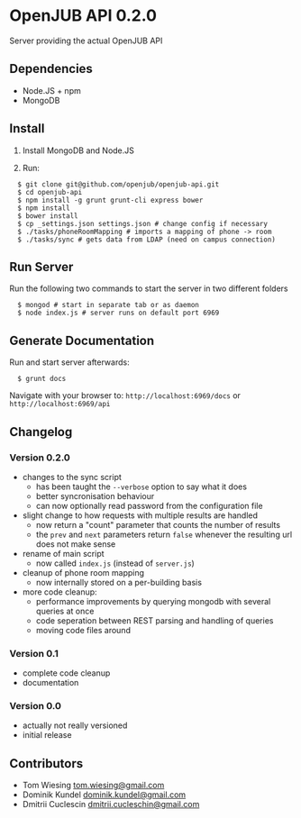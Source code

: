 # OpenJUB API 0.2.0

Server providing the actual OpenJUB API

## Dependencies
- Node.JS + npm
- MongoDB

## Install

1. Install MongoDB and Node.JS

2. Run:

```
  $ git clone git@github.com/openjub/openjub-api.git
  $ cd openjub-api
  $ npm install -g grunt grunt-cli express bower
  $ npm install
  $ bower install
  $ cp _settings.json settings.json # change config if necessary
  $ ./tasks/phoneRoomMapping # imports a mapping of phone -> room
  $ ./tasks/sync # gets data from LDAP (need on campus connection)
```

## Run Server

Run the following two commands to start the server in two different folders

```
  $ mongod # start in separate tab or as daemon
  $ node index.js # server runs on default port 6969
```

## Generate Documentation

Run and start server afterwards:

```
  $ grunt docs
```

Navigate with your browser to: `http://localhost:6969/docs` or `http://localhost:6969/api`

## Changelog
### Version 0.2.0
* changes to the sync script
  * has been taught the ```--verbose``` option to say what it does
  * better syncronisation behaviour
  * can now optionally read password from the configuration file
* slight change to how requests with multiple results are handled
  * now return a "count" parameter that counts the number of results
  * the ```prev``` and ```next``` parameters return ```false``` whenever the resulting url does not make sense
* rename of main script
  * now called ```index.js``` (instead of ```server.js```)
* cleanup of phone room mapping
  * now internally stored on a per-building basis
* more code cleanup:
  * performance improvements by querying mongodb with several queries at once
  * code seperation between REST parsing and handling of queries
  * moving code files around

### Version 0.1
* complete code cleanup
* documentation

### Version 0.0
* actually not really versioned
* initial release

## Contributors
- Tom Wiesing <tom.wiesing@gmail.com>
- Dominik Kundel <dominik.kundel@gmail.com>
- Dmitrii Cuclescin <dmitrii.cucleschin@gmail.com>

